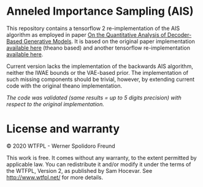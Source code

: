 # Anneled Importance Sampling (AIS)

This repository contains a tensorflow 2 re-implementation of the AIS algorithm
as employed in paper [On the Quantitative Analysis of Decoder-Based Generative
Models](https://arxiv.org/abs/1611.04273). It is based on the original paper
implementation [available here](https://github.com/tonywu95/eval_gen) (theano
based) and another tensorflow re-implementation [available
here](https://github.com/jiamings/ais.git).

Current version lacks the implementation of the backwards AIS algorithm,
neither the IWAE bounds or the VAE-based prior. The implementation of such
missing components should be trivial, however, by extending current code with
the original theano implementation.

*The code was validated (same results = up to 5 digits precision) with respect to
the original implementation.* 


# License and warranty

© 2020 WTFPL - Werner Spolidoro Freund

This work is free. It comes without any warranty, to the
extent permitted by applicable law. You can redistribute it 
and/or modify it under the terms of the WTFPL, Version 2, 
as published by Sam Hocevar. See http://www.wtfpl.net/ 
for more details.
